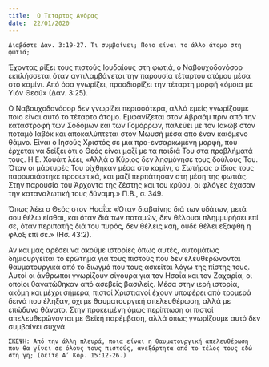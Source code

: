 ```yaml
---
title:  Ο Τεταρτος Ανδρας
date:  22/01/2020
---
```


`Διαβάστε Δαν. 3:19-27. Τι συμβαίνει; Ποιο είναι το άλλο άτομο στη φωτιά;`

Έχοντας ρίξει τους πιστούς Ιουδαίους στη φωτιά, ο Ναβουχοδονόσορ εκπλήσσεται όταν αντιλαμβάνεται την παρουσία τέταρτου ατόμου μέσα στο καμίνι. Από όσα γνωρίζει, προσδιορίζει την τέταρτη μορφή «όμοια με Υιόν Θεού» (Δαν. 3:25).

Ο Ναβουχοδονόσορ δεν γνωρίζει περισσότερα, αλλά εμείς γνωρίζουμε ποιο είναι αυτό το τέταρτο άτομο. Εμφανίζεται στον Αβραάμ πριν από την καταστροφή των Σοδόμων και των Γομόρρων, παλεύει με τον Ιακώβ στον ποταμό Ιαβόκ και αποκαλύπτεται στον Μωυσή μέσα από έναν καιόμενο θάμνο. Είναι ο Ιησούς Χριστός σε μια προ-ενσαρκωμένη μορφή, που έρχεται να δείξει ότι ο Θεός είναι μαζί με τα παιδιά Του στα προβλήματά τους. Η Ε. Χουάιτ λέει, «Αλλά ο Κύριος δεν λησμόνησε τους δούλους Του.  Όταν οι μάρτυρές Του ρίχθηκαν μέσα στο καμίνι, ο Σωτήρας ο ίδιος τους παρουσιάστηκε προσωπικά, και μαζί περπάτησαν στη μέση της φωτιάς. Στην παρουσία του Άρχοντα της ζέστης και του κρύου, οι φλόγες έχασαν την καταναλωτική τους δύναμη.» Π.Β., σ. 349.

Όπως λέει ο Θεός στον Ησαΐα: «Όταν διαβαίνης διά των υδάτων, μετά σου θέλω είσθαι, και όταν διά των ποταμών, δεν θέλουσι πλημμυρήσει επί σε, όταν περιπατής διά του πυρός, δεν θέλεις καή, ουδέ θέλει εξαφθή η φλοξ επί σε.» (Ησ. 43:2).

Αν και μας αρέσει να ακούμε ιστορίες όπως αυτές, αυτομάτως δημιουργείται το ερώτημα για τους πιστούς που δεν ελευθερώνονται θαυματουργικά από το διωγμό που τους ασκείται λόγω της πίστης τους. Αυτοί οι άνθρωποι γνωρίζουν σίγουρα για τον Ησαΐα και τον Ζαχαρία, οι οποίοι θανατώθηκαν από ασεβείς βασιλείς. Μέσα στην ιερή ιστορία, ακόμη και μέχρι σήμερα, πιστοί Χριστιανοί έχουν υποφέρει από τρομερά δεινά που έληξαν, όχι με θαυματουργική απελευθέρωση, αλλά με επώδυνο θάνατο. Στην προκειμένη όμως περίπτωση οι πιστοί απελευθερώνονται με Θεϊκή παρέμβαση, αλλά όπως γνωρίζουμε αυτό δεν συμβαίνει συχνά.

`ΣΚΕΨΗ: Από την άλλη πλευρά, ποια είναι η θαυματουργική απελευθέρωση που θα γίνει σε όλους τους πιστούς, ανεξάρτητα από το τέλος τους εδώ στη γη; (δείτε Α’ Κορ. 15:12-26.)`